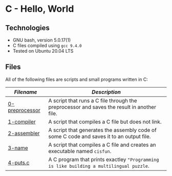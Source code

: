 # C - Hello, World

## Technologies

  - GNU bash, version 5.0.17(1)
  - C files compiled using `gcc 9.4.0`
  - Tested on Ubuntu 20.04 LTS

## Files

All of the following files are scripts and small programs written in C:

| ***Filename*** | ***Description*** |
| -------------- | ----------------- |
| [0-preprocessor](0-preprocessor) | A script that runs a C file through the preprocessor and saves the result in another file. |
| [1-compiler](1-compiler) | A script that compiles a C file but does not link. |
| [2-assembler](2-assembler) | A script that generates the assembly code of some C code and saves it to an output file. |
| [3-name](3-name) | A script that compiles a C file and creates an executable named `cisfun`. |
| [4-puts.c](4-puts.c) | A C program that prints exactley `"Programming is like building a multilingual puzzle`. |

